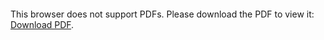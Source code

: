 <object data="https://github.com/AndresPedemonteFIUBA/alaBatiente/blob/conBlockMesh/Figuras/Campos%20medios/AvgV-083ms-08Hz.pdf" type="application/pdf" width="700px" height="700px">
    <embed src="https://github.com/AndresPedemonteFIUBA/alaBatiente/blob/conBlockMesh/Figuras/Campos%20medios/AvgV-083ms-08Hz.pdf">
        <p>This browser does not support PDFs. Please download the PDF to view it: <a href="https://github.com/AndresPedemonteFIUBA/alaBatiente/blob/conBlockMesh/Figuras/Campos%20medios/AvgV-083ms-08Hz.pdf">Download PDF</a>.</p>
    </embed>
</object>
